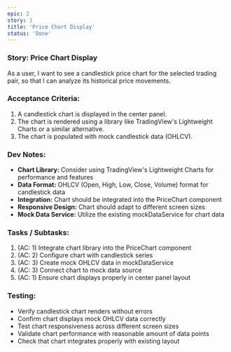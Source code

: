```yaml
---
epic: 2
story: 1
title: 'Price Chart Display'
status: 'Done'
---
```


### Story: Price Chart Display

As a user, I want to see a candlestick price chart for the selected trading pair, so that I can analyze its historical price movements.

### Acceptance Criteria:

1. A candlestick chart is displayed in the center panel.
2. The chart is rendered using a library like TradingView's Lightweight Charts or a similar alternative.
3. The chart is populated with mock candlestick data (OHLCV).

### Dev Notes:

* **Chart Library:** Consider using TradingView's Lightweight Charts for performance and features
* **Data Format:** OHLCV (Open, High, Low, Close, Volume) format for candlestick data
* **Integration:** Chart should be integrated into the PriceChart component
* **Responsive Design:** Chart should adapt to different screen sizes
* **Mock Data Service:** Utilize the existing mockDataService for chart data

### Tasks / Subtasks:

1. (AC: 1) Integrate chart library into the PriceChart component
2. (AC: 2) Configure chart with candlestick series
3. (AC: 3) Create mock OHLCV data in mockDataService
4. (AC: 3) Connect chart to mock data source
5. (AC: 1) Ensure chart displays properly in center panel layout

### Testing:

* Verify candlestick chart renders without errors
* Confirm chart displays mock OHLCV data correctly
* Test chart responsiveness across different screen sizes
* Validate chart performance with reasonable amount of data points
* Check that chart integrates properly with existing layout